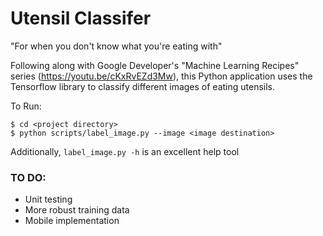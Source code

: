 # Utensil Classifer
"For when you don't know what you're eating with"

Following along with Google Developer's "Machine Learning Recipes" series (https://youtu.be/cKxRvEZd3Mw), this Python application uses the Tensorflow library to classify different images of eating utensils.

To Run:
```
$ cd <project directory>
$ python scripts/label_image.py --image <image destination>
```

Additionally, `label_image.py -h` is an excellent help tool

### TO DO:
- Unit testing
- More robust training data
- Mobile implementation
